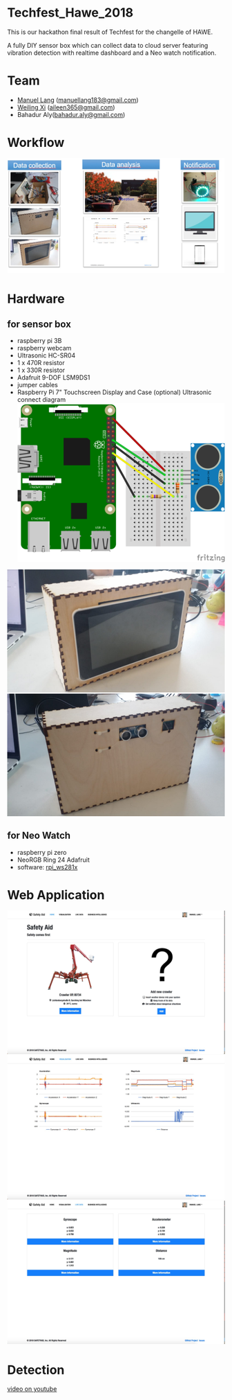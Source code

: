 # Techfest_Hawe_2018

This is our hackathon final result of Techfest for the changelle of HAWE.

A fully DIY sensor box which can collect data to cloud server featuring vibration detection with realtime dashboard and a Neo watch notification.

# Team

- [Manuel Lang](https://github.com/manu183) (manuellang183@gmail.com)
- [Weiling Xi](https://github.com/notagenius) (aileen365@gmail.com)
- Bahadur Aly(bahadur.aly@gmail.com)

# Workflow

![placeholder](https://raw.githubusercontent.com/notagenius/techfest_hawe_2018/master/doc/workflow.jpeg)

# Hardware
## for sensor box
- raspberry pi 3B
- raspberry webcam
- Ultrasonic HC-SR04
- 1 x 470R resistor
- 1 x 330R resistor
- Adafruit 9-DOF LSM9DS1
- jumper cables
- Raspberry Pi 7" Touchscreen Display and Case (optional)
Ultrasonic connect diagram
![placeholder](https://raw.githubusercontent.com/notagenius/techfest_hawe_2018/master/doc/Raspberry-Pi-HC-SR04.png)

![placeholder](https://raw.githubusercontent.com/notagenius/techfest_hawe_2018/master/doc/box_front.jpeg)
![placeholder](https://raw.githubusercontent.com/notagenius/techfest_hawe_2018/master/doc/box_back.jpeg)

## for Neo Watch

- raspberry pi zero
- NeoRGB Ring 24 Adafruit
- software: [rpi_ws281x](https://github.com/jgarff/rpi_ws281x)

# Web Application
![placeholder](https://raw.githubusercontent.com/notagenius/techfest_hawe_2018/master/doc/webapp_machinechoose.jpeg)
![placeholder](https://raw.githubusercontent.com/notagenius/techfest_hawe_2018/master/doc/webapp_data.jpeg)
![placeholder](https://raw.githubusercontent.com/notagenius/techfest_hawe_2018/master/doc/webapp_realtime.jpeg)


# Detection
[video on youtube](https://www.youtube.com/watch?v=_0IkiYeq0d4)
